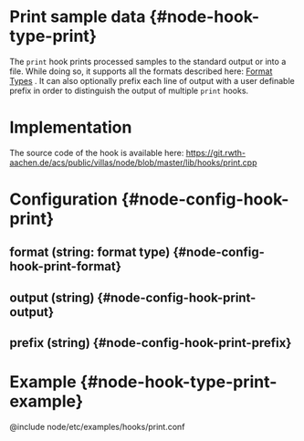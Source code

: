 # Print sample data {#node-hook-type-print}

The `print` hook prints processed samples to the standard output or into a file.
While doing so, it supports all the formats described here: [Format Types](../formats/index.md) .
It can also optionally prefix each line of output with a user definable prefix in order to distinguish the output of multiple `print` hooks.

# Implementation

The source code of the hook is available here:
https://git.rwth-aachen.de/acs/public/villas/node/blob/master/lib/hooks/print.cpp

# Configuration {#node-config-hook-print}

## format (string: format type) {#node-config-hook-print-format}

## output (string) {#node-config-hook-print-output}

## prefix (string) {#node-config-hook-print-prefix}

# Example {#node-hook-type-print-example}

@include node/etc/examples/hooks/print.conf

